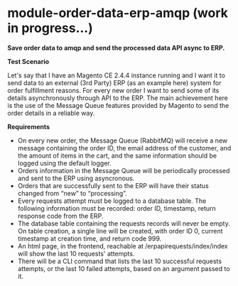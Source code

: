 # module-order-data-erp-amqp (work in progress...)
**Save order data to amqp and send the processed data API async to ERP.**

**Test Scenario**

Let's say that I have an Magento CE 2.4.4 instance running and I want it to send data to an external (3rd Party) ERP (as an example here) system for order fulfillment reasons.
For every new order I want to send some of its details asynchronously through API to the ERP. 
The main achievement here is the use of the Message Queue features provided by Magento to send the order details in a reliable way.



**Requirements**

- On every new order, the Message Queue (RabbitMQ) will receive a new message containing the order ID, the email address of the customer, and the amount of items in the cart, and the same information should be logged using the default logger.
- Orders information in the Message Queue will be periodically processed and sent to the ERP using asyncronous.
- Orders that are successfully sent to the ERP will have their status changed from “new” to “processing”.
- Every requests attempt must be logged to a database table. The following information must be recorded: order ID, timestamp, return response code from the ERP.
- The database table containing the requests records will never be empty. On table creation, a single line will be created, with order ID 0, current timestamp at creation time, and return code 999.
- An html page, in the frontend, reachable at /erpapirequests/index/index will show the last 10 requests' attempts.
- There will be a CLI command that lists the last 10 successful requests attempts, or the last 10 failed attempts, based on an argument passed to it.
